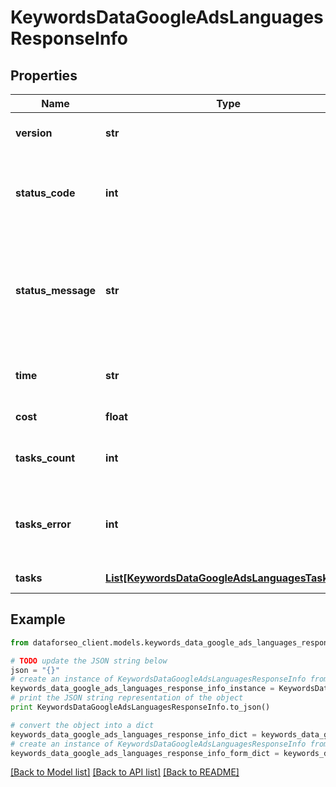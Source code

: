 # KeywordsDataGoogleAdsLanguagesResponseInfo


## Properties

Name | Type | Description | Notes
------------ | ------------- | ------------- | -------------
**version** | **str** | the current version of the API | [optional] 
**status_code** | **int** | general status code you can find the full list of the response codes here | [optional] 
**status_message** | **str** | general informational message you can find the full list of general informational messages here | [optional] 
**time** | **str** | total execution time, seconds | [optional] 
**cost** | **float** | total tasks cost, USD | [optional] 
**tasks_count** | **int** | the number of tasks in the tasks array | [optional] 
**tasks_error** | **int** | the number of tasks in the tasks array returned with an error | [optional] 
**tasks** | [**List[KeywordsDataGoogleAdsLanguagesTaskInfo]**](KeywordsDataGoogleAdsLanguagesTaskInfo.md) | array of tasks | [optional] 

## Example

```python
from dataforseo_client.models.keywords_data_google_ads_languages_response_info import KeywordsDataGoogleAdsLanguagesResponseInfo

# TODO update the JSON string below
json = "{}"
# create an instance of KeywordsDataGoogleAdsLanguagesResponseInfo from a JSON string
keywords_data_google_ads_languages_response_info_instance = KeywordsDataGoogleAdsLanguagesResponseInfo.from_json(json)
# print the JSON string representation of the object
print KeywordsDataGoogleAdsLanguagesResponseInfo.to_json()

# convert the object into a dict
keywords_data_google_ads_languages_response_info_dict = keywords_data_google_ads_languages_response_info_instance.to_dict()
# create an instance of KeywordsDataGoogleAdsLanguagesResponseInfo from a dict
keywords_data_google_ads_languages_response_info_form_dict = keywords_data_google_ads_languages_response_info.from_dict(keywords_data_google_ads_languages_response_info_dict)
```
[[Back to Model list]](../README.md#documentation-for-models) [[Back to API list]](../README.md#documentation-for-api-endpoints) [[Back to README]](../README.md)


